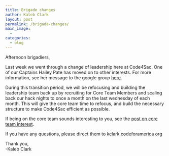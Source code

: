 ```yaml
---
title: Brigade changes
author: Kaleb Clark
layout: post
permalink: /brigade-changes/
main_image:
  - 
categories:
  - blog
---
```

Afternoon brigadiers,

Last week we went through a change of leadership here at Code4Sac. One of our Captains Hailey Pate has moved on to other interests. For more information, see her message to the google group <a title="here" href="https://groups.google.com/d/msg/code4sac/KpaZTCyDrNI/O2Dd2gb2jrYJ" target="_blank">here</a>.

During this transition period, we will be refocusing and building the leadership team back up by recruiting for Core Team Members and scaling back our hack nights to once a month on the last wednesday of each month. This will give the core team time to refocus, and build the necessary structure to make Code4Sac efficient as possible.

If being on the core team sounds interesting to you, see the <a href="http://code4sac.org/core-team-member-interest/" target="_blank">post on core team interest</a>.

If you have any questions, please direct them to kclark <at> codeforamerica <dot> org

Thank you,  
-Kaleb Clark

&nbsp;